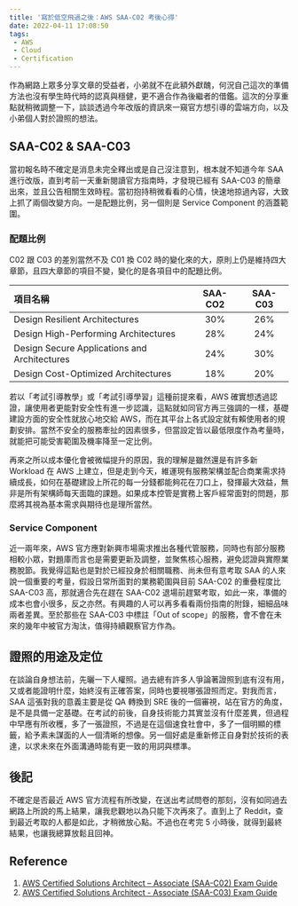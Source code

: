 ```yaml
---
title: '寫於低空飛過之後：AWS SAA-C02 考後心得'
date: 2022-04-11 17:08:50
tags:
 - AWS
 - Cloud
 - Certification
---
```

作為網路上眾多分享文章的受益者，小弟就不在此額外獻醜，何況自己這次的準備方法也沒有學生時代時的認真與穩健，更不適合作為後繼者的借鑑。這次的分享重點就稍微調整一下，談談透過今年改版的資訊來一窺官方想引導的雲端方向，以及小弟個人對於證照的想法。<!--more-->

## SAA-C02 & SAA-C03
當初報名時不確定是消息未完全釋出或是自己沒注意到，根本就不知道今年 SAA 進行改版，直到考前一天重新閱讀官方指南時，才發現已經有 SAA-C03 的簡章出來，並且公告相關生效時程。當初抱持稍微看看的心情，快速地掠過內容，大致上抓了兩個改變方向。一是配題比例，另一個則是 Service Component 的涵蓋範圍。

### 配題比例
C02 跟 C03 的差別當然不及 C01 換 C02 時的變化來的大，原則上仍是維持四大章節，且四大章節的項目不變，變化的是各項目中的配題比例。

|項目名稱|SAA-CO2|SAA-C03|
|:--|:--:|:--:|
|Design Resilient Architectures|30%|26%|
|Design High-Performing Architectures|28%|24%|
|Design Secure Applications and Architectures|24%|30%|
|Design Cost-Optimized Architectures|18%|20%|

若以「考試引導教學」或「考試引導學習」這種前提來看，AWS 確實想透過認證，讓使用者更能對安全性有進一步認識，這點就如同官方再三強調的一樣，基礎建設方面的安全性就放心地交給 AWS，而在其平台上各式設定就有賴使用者的規劃安排。當然不安全的服務牽扯的因素很多，但當設定皆以最低限度作為考量時，就能把可能受害範圍及機率降至一定比例。

再來之所以成本優化會被微幅提升的原因，我的理解是雖然還是有許多新 Workload 在 AWS 上建立，但是走到今天，維運現有服務架構並配合商業需求持續成長，如何在基礎建設上所花的每一分錢都能夠花在刀口上，發揮最大效益，無非是所有架構師每天面臨的課題。如果成本控管是實務上客戶經常面對的問題，那麼將其視為基本需求與期待也是理所當然。

### Service Component
近一兩年來，AWS 官方應對新興市場需求推出各種代管服務，同時也有部分服務相較小眾，對題庫而言也是需要更新及調整，並聚焦核心服務，避免認證與實際業務脫節。我覺得這點也是對於已經投身於相關職務、尚未但有意考取 SAA 的人來說一個重要的考量，假設日常所面對的業務範圍與目前 SAA-C02 的重疊程度比 SAA-C03 高，那就適合先在趕在 SAA-C02 退場前趕緊考取，如此一來，準備的成本也會小很多，反之亦然。有興趣的人可以再多看看兩份指南的附錄，細細品味兩者差異。至於那些在 SAA-C03 中標註「Out of scope」的服務，會不會在未來的幾年中被官方淘汰，值得持續觀察官方作為。

## 證照的用途及定位
<div data-iframe-width="150" data-iframe-height="270" data-share-badge-id="36c109a6-43ce-4721-8452-657d783b1982" data-share-badge-host="https://www.credly.com"></div><script type="text/javascript" async src="//cdn.credly.com/assets/utilities/embed.js"></script>

在談論自身想法前，先曬一下人權照。過去總有許多人爭論著證照到底有沒有用，又或者能證明什麼，始終沒有正確答案，同時也要視哪張證照而定。對我而言，SAA 這張對我的意義主要是從 QA 轉換到 SRE 後的一個審視，站在官方的角度，是不是具備一定基礎。在考試的前後，自身技術能力其實並沒有什麼差異，但過程中早應有所收穫，多了一張證照，不過是在這個速食社會中，多了一個明顯的標籤，給予素未謀面的人一個清晰的想像。另一個好處是重新修正自身對於技術的表達，以求未來在外面溝通時能有更一致的用詞與標準。

## 後記
不確定是否最近 AWS 官方流程有所改變，在送出考試問卷的那刻，沒有如同過去網路上所說的馬上結果，讓我悲觀地以為只能下次再來了。直到上了 Reddit，查到最近考取的人都是如此，才稍微放心點。不過也在考完 5 小時後，就得到最終結果，也讓我總算放鬆且回神。

## Reference
1. [AWS Certified Solutions Architect – Associate (SAA-C02) Exam Guide](https://d1.awsstatic.com/training-and-certification/docs-sa-assoc/AWS-Certified-Solutions-Architect-Associate_Exam-Guide.pdf)
2. [AWS Certified Solutions Architect - Associate (SAA-C03) Exam Guide](https://d1.awsstatic.com/training-and-certification/docs-sa-assoc/AWS-Certified-Solutions-Architect-Associate_Exam-Guide_C03.pdf)